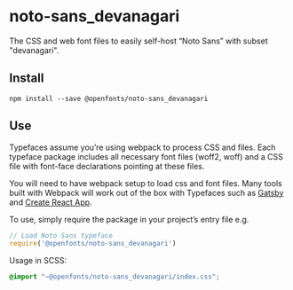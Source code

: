 
# noto-sans_devanagari

The CSS and web font files to easily self-host “Noto Sans” with subset "devanagari".

## Install

`npm install --save @openfonts/noto-sans_devanagari`

## Use

Typefaces assume you’re using webpack to process CSS and files. Each typeface
package includes all necessary font files (woff2, woff) and a CSS file with
font-face declarations pointing at these files.

You will need to have webpack setup to load css and font files. Many tools built
with Webpack will work out of the box with Typefaces such as [Gatsby](https://github.com/gatsbyjs/gatsby)
and [Create React App](https://github.com/facebookincubator/create-react-app).

To use, simply require the package in your project’s entry file e.g.

```javascript
// Load Noto Sans typeface
require('@openfonts/noto-sans_devanagari')
```

Usage in SCSS:
```scss
@import "~@openfonts/noto-sans_devanagari/index.css";
```
